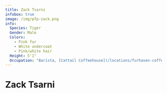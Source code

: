 ```yaml
---
title: Zack Tsarni
infobox: true
image: /img/pfp-zack.png
info: 
  Species: Tiger
  Gender: Male
  Colors: 
    - Pink fur
    - White undercoat
    - Pink/white hair
  Height: 5'1"
  Occupation: "Barista, [Cattail Coffeehouse](/locations/furhaven-coffeeshop)"
---
```


# Zack Tsarni
